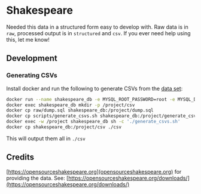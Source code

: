 # Shakespeare

Needed this data in a structured form easy to develop with. Raw data is in `raw`, processed output is in `structured` and `csv`. If you ever need help using this, let me know!

## Development

### Generating CSVs

Install docker and run the following to generate CSVs from the [data set](#credits):

```sh
docker run --name shakespeare_db -e MYSQL_ROOT_PASSWORD=root -e MYSQL_DATABASE=shakespeare -d mysql
docker exec shakespeare_db mkdir -p /project/csv
docker cp raw/dump.sql shakespeare_db:/project/dump.sql
docker cp scripts/generate_csvs.sh shakespeare_db:/project/generate_csvs.sh
docker exec -w /project shakespeare_db sh -c './generate_csvs.sh'
docker cp shakespeare_db:/project/csv ./csv
```

This will output them all in `./csv`

## Credits

[https://opensourceshakespeare.org](opensourceshakespeare.org) for providing the data. See: [https://opensourceshakespeare.org/downloads/](https://opensourceshakespeare.org/downloads/)

